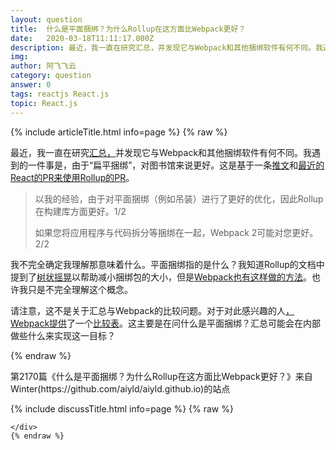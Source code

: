 ```yaml
---
layout: question
title:  什么是平面捆绑？为什么Rollup在这方面比Webpack更好？
date:   2020-03-18T11:11:17.000Z
description: 最近，我一直在研究汇总，并发现它与Webpack和其他捆绑软件有何不同。我遇到的一件事是，由于“扁平捆绑”，对图书馆来说更好。这是基于一条推文和最近的Re...
img: 
author: 阿飞飞云
category: question
answer: 0
tags: reactjs React.js
topic: React.js
---
```

<div class="article-root">
  <div class="article">
    {% include articleTitle.html info=page %}
    {% raw %}
    <div class="article-content"><p><font style="vertical-align: inherit;"><font style="vertical-align: inherit;">最近，我一直在研究</font></font><a href="https://github.com/rollup/rollup" rel="noreferrer"><font style="vertical-align: inherit;"><font style="vertical-align: inherit;">汇总，</font></font></a><font style="vertical-align: inherit;"><font style="vertical-align: inherit;">并发现它与Webpack和其他捆绑软件有何不同。</font><font style="vertical-align: inherit;">我遇到的一件事是，由于“扁平捆绑”，对图书馆来说更好。</font><font style="vertical-align: inherit;">这是基于一条</font></font><a href="https://twitter.com/trueadm/status/849367888683307008" rel="noreferrer"><font style="vertical-align: inherit;"><font style="vertical-align: inherit;">推文</font></font></a><font style="vertical-align: inherit;"><font style="vertical-align: inherit;">和</font></font><a href="https://github.com/facebook/react/pull/9327" rel="noreferrer"><font style="vertical-align: inherit;"><font style="vertical-align: inherit;">最近的React的PR来使用Rollup的PR</font></font></a><font style="vertical-align: inherit;"><font style="vertical-align: inherit;">。</font></font></p>

<blockquote>
  <p><font style="vertical-align: inherit;"><font style="vertical-align: inherit;">以我的经验，由于对平面捆绑（例如吊装）进行了更好的优化，因此Rollup在构建库方面更好。</font><font style="vertical-align: inherit;">1/2</font></font></p>
  
  <p><font style="vertical-align: inherit;"><font style="vertical-align: inherit;">如果您将应用程序与代码拆分等捆绑在一起，Webpack 2可能对您更好。</font><font style="vertical-align: inherit;">2/2</font></font></p>
</blockquote>

<p><font style="vertical-align: inherit;"><font style="vertical-align: inherit;">我不完全确定我理解那意味着什么。</font><font style="vertical-align: inherit;">平面捆绑指的是什么？</font><font style="vertical-align: inherit;">我知道Rollup的文档中提到了</font></font><a href="https://github.com/rollup/rollup#tree-shaking" rel="noreferrer"><font style="vertical-align: inherit;"><font style="vertical-align: inherit;">树状摇晃</font></font></a><font style="vertical-align: inherit;"><font style="vertical-align: inherit;">以帮助减小捆绑包的大小，但是</font></font><a href="https://webpack.js.org/guides/tree-shaking/" rel="noreferrer"><font style="vertical-align: inherit;"><font style="vertical-align: inherit;">Webpack也有这样做的方法</font></font></a><font style="vertical-align: inherit;"><font style="vertical-align: inherit;">。</font><font style="vertical-align: inherit;">也许我只是不完全理解这个概念。</font></font></p>

<p><font style="vertical-align: inherit;"><font style="vertical-align: inherit;">请注意，这不是关于汇总与Webpack的比较问题。</font><font style="vertical-align: inherit;">对于对此感兴趣的人</font></font><a href="https://webpack.github.io/docs/comparison.html" rel="noreferrer"><font style="vertical-align: inherit;"><font style="vertical-align: inherit;">，Webpack提供</font></font></a><font style="vertical-align: inherit;"><font style="vertical-align: inherit;">了一个</font><a href="https://webpack.github.io/docs/comparison.html" rel="noreferrer"><font style="vertical-align: inherit;">比较表</font></a><font style="vertical-align: inherit;">。</font><font style="vertical-align: inherit;">这主要是在问什么是平面捆绑？</font><font style="vertical-align: inherit;">汇总可能会在内部做些什么来实现这一目标？</font></font></p></div>
    {% endraw %}
  </div>
  <p class="winter_mark">第2170篇《什么是平面捆绑？为什么Rollup在这方面比Webpack更好？》来自Winter(https://github.com/aiyld/aiyld.github.io)的站点</p>
  <div class="discuss-wrapper">
    {% include discussTitle.html info=page %}
    {% raw %}
    <div class="discuss-list">
    
    </div>
    {% endraw %}
  </div>
<div>
